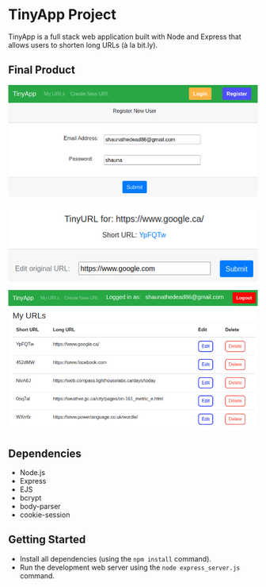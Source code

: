 # TinyApp Project

TinyApp is a full stack web application built with Node and Express that allows users to shorten long URLs (à la bit.ly).

## Final Product

!["Register a new account"](https://raw.githubusercontent.com/ShaunaTheDead86/tinyapp/main/docs/register_page.png)

!["Create and edit your short URLs"](https://raw.githubusercontent.com/ShaunaTheDead86/tinyapp/main/docs/edit_urls.png)

!["View all of your custom short URLs"](https://raw.githubusercontent.com/ShaunaTheDead86/tinyapp/main/docs/my_urls.png)

## Dependencies

- Node.js
- Express
- EJS
- bcrypt
- body-parser
- cookie-session

## Getting Started

- Install all dependencies (using the `npm install` command).
- Run the development web server using the `node express_server.js` command.
